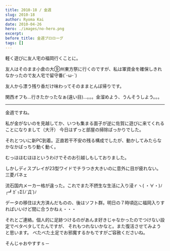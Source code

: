 ```yaml
---
title: 2010-18 / 金週
slug: 2010-18
author: Ryoma Kai
date: 2010-04-26
hero: ./images/no-hero.png
excerpt: 
before_title: 金週プロローグ
tags: []
---
```


軽く遊びに友人宅の福岡行くことに。

友人はそのまま小倉の大⑨州東方祭に行くのですが、私は軍資金を確保しきれなかったので友人宅で留守番(´･ω･`)

友人から漂う残り香だけ味わってそのままとんぼ帰りです。

関西オフも…行きたかったなぁ(遠い目)…。。。金溜めよう、うんそうしよう。。。

----

金週ですね。

私が金がないのを見越してか、いつも集まる面子が逆に佐賀に遊びに来てくれることになりまして（大汗）
今日はずっと部屋の掃除ばっかりでした。

それとついに新PC到着。正直若干不安の残る構成でしたが、動かしてみたらなかなかばっちり動く動く。

むっほほむほほというわけでそのお引越しもしておりました。

しかしディスプレイが23型ワイドでチラつき大きいのに意外に目が疲れない。三菱パネェ

流石国内メーカー格が違った。これでまた不摂生な生活に入り浸ｒヽ( ・∀・)ﾉ┌┛ｶﾞｯΣ(ﾉ`Д´)ﾉ

データの移住は大方済んだものの、後はソフト群。明日の７時頃迄に福岡入りすればいいけど間に合うかねぇ・・・

それとご連絡。個人的に足跡つけるのがあんま好きじゃなかったのでつけない設定でベタベタしてたんですが、
それもつれないかなと。また復活させてみようと思います。
べたべた土足でお邪魔するかもですがご容赦くださいね。

そんじゃおやすすｓ－
